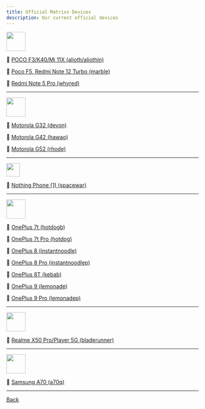 ```yaml
---
title: Official Matrixx Devices
description: Our current official devices
---
```


<a href="#"><img src="assets/mi.png" height="50" /></a>

:iphone: [POCO F3/K40/Mi 11X (alioth/aliothin)](Mi/alioth.md)

:iphone: [Poco F5, Redmi Note 12 Turbo (marble)](Mi/marble.md)

:iphone: [Redmi Note 5 Pro (whyred)](Mi/whyred.md)

----

<a href="#"><img src="assets/moto.png" height="50" /></a>

:iphone: [Motorola G32 (devon)](Motorola/devon.md)

:iphone: [Motorola G42 (hawao)](Motorola/hawao.md)

:iphone: [Motorola G52 (rhode)](Motorola/rhode.md)

----

<a href="#"><img src="assets/nothing.png" height="35" /></a>

:iphone: [Nothing Phone (1) (spacewar)](Nothing/spacewar.md)

----

<a href="#"><img src="assets/oneplus.png" height="50" /></a>

:iphone: [OnePlus 7t (hotdogb)](Oneplus/hotdogb.md)
 
:iphone: [OnePlus 7t Pro (hotdog)](Oneplus/hotdog.md)

:iphone: [OnePlus 8 (instantnoodle)](Oneplus/instantnoodle.md)

:iphone: [OnePlus 8 Pro (instantnoodlep)](Oneplus/instantnoodlep.md)

:iphone: [OnePlus 8T (kebab)](Oneplus/kebab.md)

:iphone: [OnePlus 9 (lemonade)](Oneplus/lemonade.md)

:iphone: [OnePlus 9 Pro (lemonadep)](Oneplus/lemonadep.md)

----

<a href="#"><img src="assets/realme.png" height="50" /></a>

:iphone: [Realme X50 Pro/Player 5G (bladerunner)](Realme/bladerunner.md)

----

<a href="#"><img src="assets/Samsung.png" height="50" /></a>

:iphone: [Samsung A70 (a70q)](Samsung/a70q.md)

----

[Back](./)
